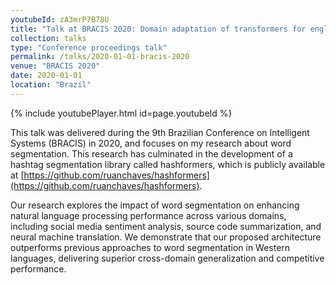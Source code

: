 ```yaml
---
youtubeId: zA3mrP7B78U
title: "Talk at BRACIS 2020: Domain adaptation of transformers for english word segmentation"
collection: talks
type: "Conference proceedings talk"
permalink: /talks/2020-01-01-bracis-2020
venue: "BRACIS 2020"
date: 2020-01-01
location: "Brazil"
---
```


{% include youtubePlayer.html id=page.youtubeId %}

This talk was delivered during the 9th Brazilian Conference on Intelligent Systems (BRACIS) in 2020, and focuses on my research about word segmentation. This research has culminated in the development of a hashtag segmentation library called hashformers, which is publicly available at [https://github.com/ruanchaves/hashformers](https://github.com/ruanchaves/hashformers).

Our research explores the impact of word segmentation on enhancing natural language processing performance across various domains, including social media sentiment analysis, source code summarization, and neural machine translation. We demonstrate that our proposed architecture outperforms previous approaches to word segmentation in Western languages, delivering superior cross-domain generalization and competitive performance.
